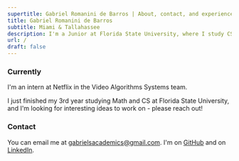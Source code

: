 ```yaml
---
supertitle: Gabriel Romanini de Barros | About, contact, and experience
title: Gabriel Romanini de Barros
subtitle: Miami & Tallahassee
description: I'm a Junior at Florida State University, where I study CS and Applied Math. 
url: /
draft: false
---
```


### Currently
I'm an intern at Netflix in the Video Algorithms Systems team. 

I just finished my 3rd year studying Math and CS at Florida State University, and I'm looking for interesting ideas to work on - please reach out!

### Contact

You can email me at [gabrielsacademics@gmail.com](mailto:gabrielsacademics@gmail.com). I'm on [GitHub](https://github.com/GabrielBarros36) and on [LinkedIn](https://www.linkedin.com/in/gabrielrbarros/).

###  

